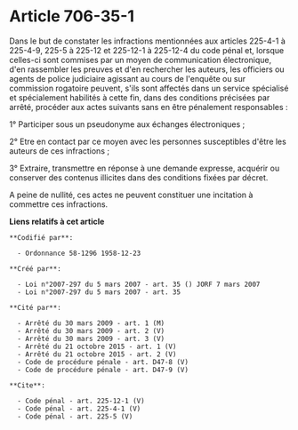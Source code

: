# Article 706-35-1

Dans le but de constater les infractions mentionnées aux articles 225-4-1 à 225-4-9,
225-5 à 225-12 et 225-12-1 à 225-12-4 du code pénal et, lorsque celles-ci sont commises par un moyen de communication
électronique, d'en rassembler les preuves et d'en rechercher les auteurs, les officiers ou agents de police judiciaire
agissant au cours de l'enquête ou sur commission rogatoire peuvent, s'ils sont affectés dans un service spécialisé et
spécialement habilités à cette fin, dans des conditions précisées par arrêté, procéder aux actes suivants sans en être
pénalement responsables : 

1° Participer sous un pseudonyme aux échanges électroniques ; 

2° Etre en contact par ce moyen avec les personnes susceptibles d'être les auteurs de ces infractions ; 

3° Extraire, transmettre en réponse à une demande expresse, acquérir ou conserver des contenus illicites dans des conditions
fixées par décret. 

A peine de nullité, ces actes ne peuvent constituer une incitation à commettre ces infractions.

**Liens relatifs à cet article**

	**Codifié par**:

	  - Ordonnance 58-1296 1958-12-23

	**Créé par**:

	  - Loi n°2007-297 du 5 mars 2007 - art. 35 () JORF 7 mars 2007
	  - Loi n°2007-297 du 5 mars 2007 - art. 35

	**Cité par**:

	  - Arrêté du 30 mars 2009 - art. 1 (M)
	  - Arrêté du 30 mars 2009 - art. 2 (V)
	  - Arrêté du 30 mars 2009 - art. 3 (V)
	  - Arrêté du 21 octobre 2015 - art. 1 (V)
	  - Arrêté du 21 octobre 2015 - art. 2 (V)
	  - Code de procédure pénale - art. D47-8 (V)
	  - Code de procédure pénale - art. D47-9 (V)

	**Cite**:

	  - Code pénal - art. 225-12-1 (V)
	  - Code pénal - art. 225-4-1 (V)
	  - Code pénal - art. 225-5 (V)
